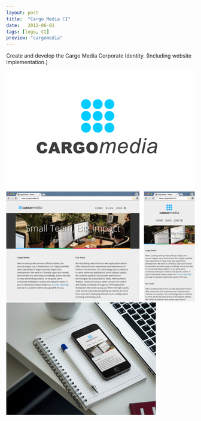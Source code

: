 ```yaml
---
layout: post
title:  "Cargo Media CI"
date:   2012-06-01
tags: [logo, CI]
preview: "cargomedia"
---
```


Create and develop the Cargo Media Corporate Identity. (Including website implementation.)

![Cargo Media Logo](/img/posts/media/CargoMediaCI-logo.png)
![Cargo Media Website](/img/posts/media/CargoMediaCI-Website.png)
![Cargo Media Website](/img/posts/media/CargoMediaCI-Placeit.jpg)